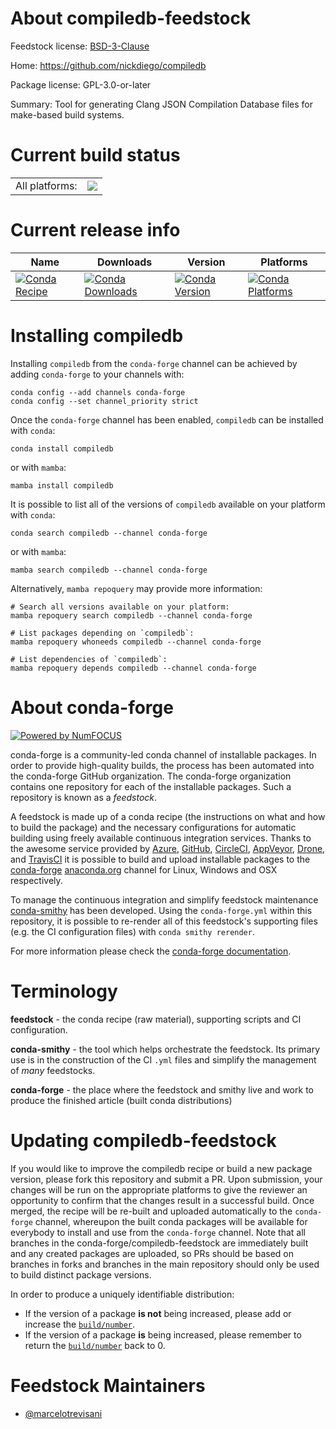 About compiledb-feedstock
=========================

Feedstock license: [BSD-3-Clause](https://github.com/conda-forge/compiledb-feedstock/blob/main/LICENSE.txt)

Home: https://github.com/nickdiego/compiledb

Package license: GPL-3.0-or-later

Summary: Tool for generating Clang JSON Compilation Database files for make-based build systems.

Current build status
====================


<table><tr><td>All platforms:</td>
    <td>
      <a href="https://dev.azure.com/conda-forge/feedstock-builds/_build/latest?definitionId=9951&branchName=main">
        <img src="https://dev.azure.com/conda-forge/feedstock-builds/_apis/build/status/compiledb-feedstock?branchName=main">
      </a>
    </td>
  </tr>
</table>

Current release info
====================

| Name | Downloads | Version | Platforms |
| --- | --- | --- | --- |
| [![Conda Recipe](https://img.shields.io/badge/recipe-compiledb-green.svg)](https://anaconda.org/conda-forge/compiledb) | [![Conda Downloads](https://img.shields.io/conda/dn/conda-forge/compiledb.svg)](https://anaconda.org/conda-forge/compiledb) | [![Conda Version](https://img.shields.io/conda/vn/conda-forge/compiledb.svg)](https://anaconda.org/conda-forge/compiledb) | [![Conda Platforms](https://img.shields.io/conda/pn/conda-forge/compiledb.svg)](https://anaconda.org/conda-forge/compiledb) |

Installing compiledb
====================

Installing `compiledb` from the `conda-forge` channel can be achieved by adding `conda-forge` to your channels with:

```
conda config --add channels conda-forge
conda config --set channel_priority strict
```

Once the `conda-forge` channel has been enabled, `compiledb` can be installed with `conda`:

```
conda install compiledb
```

or with `mamba`:

```
mamba install compiledb
```

It is possible to list all of the versions of `compiledb` available on your platform with `conda`:

```
conda search compiledb --channel conda-forge
```

or with `mamba`:

```
mamba search compiledb --channel conda-forge
```

Alternatively, `mamba repoquery` may provide more information:

```
# Search all versions available on your platform:
mamba repoquery search compiledb --channel conda-forge

# List packages depending on `compiledb`:
mamba repoquery whoneeds compiledb --channel conda-forge

# List dependencies of `compiledb`:
mamba repoquery depends compiledb --channel conda-forge
```


About conda-forge
=================

[![Powered by
NumFOCUS](https://img.shields.io/badge/powered%20by-NumFOCUS-orange.svg?style=flat&colorA=E1523D&colorB=007D8A)](https://numfocus.org)

conda-forge is a community-led conda channel of installable packages.
In order to provide high-quality builds, the process has been automated into the
conda-forge GitHub organization. The conda-forge organization contains one repository
for each of the installable packages. Such a repository is known as a *feedstock*.

A feedstock is made up of a conda recipe (the instructions on what and how to build
the package) and the necessary configurations for automatic building using freely
available continuous integration services. Thanks to the awesome service provided by
[Azure](https://azure.microsoft.com/en-us/services/devops/), [GitHub](https://github.com/),
[CircleCI](https://circleci.com/), [AppVeyor](https://www.appveyor.com/),
[Drone](https://cloud.drone.io/welcome), and [TravisCI](https://travis-ci.com/)
it is possible to build and upload installable packages to the
[conda-forge](https://anaconda.org/conda-forge) [anaconda.org](https://anaconda.org/)
channel for Linux, Windows and OSX respectively.

To manage the continuous integration and simplify feedstock maintenance
[conda-smithy](https://github.com/conda-forge/conda-smithy) has been developed.
Using the ``conda-forge.yml`` within this repository, it is possible to re-render all of
this feedstock's supporting files (e.g. the CI configuration files) with ``conda smithy rerender``.

For more information please check the [conda-forge documentation](https://conda-forge.org/docs/).

Terminology
===========

**feedstock** - the conda recipe (raw material), supporting scripts and CI configuration.

**conda-smithy** - the tool which helps orchestrate the feedstock.
                   Its primary use is in the construction of the CI ``.yml`` files
                   and simplify the management of *many* feedstocks.

**conda-forge** - the place where the feedstock and smithy live and work to
                  produce the finished article (built conda distributions)


Updating compiledb-feedstock
============================

If you would like to improve the compiledb recipe or build a new
package version, please fork this repository and submit a PR. Upon submission,
your changes will be run on the appropriate platforms to give the reviewer an
opportunity to confirm that the changes result in a successful build. Once
merged, the recipe will be re-built and uploaded automatically to the
`conda-forge` channel, whereupon the built conda packages will be available for
everybody to install and use from the `conda-forge` channel.
Note that all branches in the conda-forge/compiledb-feedstock are
immediately built and any created packages are uploaded, so PRs should be based
on branches in forks and branches in the main repository should only be used to
build distinct package versions.

In order to produce a uniquely identifiable distribution:
 * If the version of a package **is not** being increased, please add or increase
   the [``build/number``](https://docs.conda.io/projects/conda-build/en/latest/resources/define-metadata.html#build-number-and-string).
 * If the version of a package **is** being increased, please remember to return
   the [``build/number``](https://docs.conda.io/projects/conda-build/en/latest/resources/define-metadata.html#build-number-and-string)
   back to 0.

Feedstock Maintainers
=====================

* [@marcelotrevisani](https://github.com/marcelotrevisani/)

